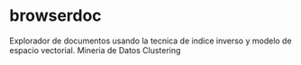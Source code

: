 # browserdoc
Explorador de documentos usando la tecnica de indice inverso y modelo de espacio vectorial. Mineria de Datos Clustering
